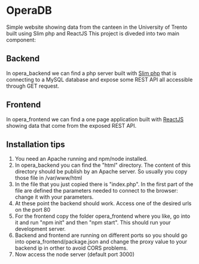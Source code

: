 # OperaDB
Simple website showing data from the canteen in the University of Trento built using Slim php and ReactJS
This project is diveded into two main component:

Backend
-------
In opera_backend we can find a php server built with [Slim php](http://www.slimframework.com) that is connecting to a MySQL database and expose some REST API all accessible through GET request.

Frontend
--------
In opera_frontend we can find a one page application built with [ReactJS](https://facebook.github.io/react/) showing data that come from the exposed REST API.

Installation tips
-----------------
1. You need an Apache running and npm/node installed.
2. In opera_backend you can find the "html" directory. The content of this directory should be publish by an Apache server. So usually you copy those file in /var/www/html
3. In the file that you just copied there is "index.php". In the first part of the file are defined the parameters needed to connect to the browser: change it with your parameters.
4. At these point the backend should work. Access one of the desired urls on the port 80
5. For the frontend copy the folder opera_frontend where you like, go into it and run "npm init" and then "npm start". This should run your development server.
6. Backend and frontend are running on different ports so you should go into opera_frontend/package.json and change the proxy value to your backend ip in orther to avoid CORS problems.
7. Now access the node server (default port 3000)
